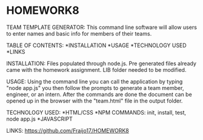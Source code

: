 # HOMEWORK8

TEAM TEMPLATE GENERATOR:
This command line software will allow users to enter names and basic info for members of their teams. 

TABLE OF CONTENTS:
*INSTALLATION
*USAGE
*TECHNOLOGY USED
*LINKS

INSTALLATION:
Files populated through node.js. Pre generated files already came with the homework assignment. LIB folder needed to be modified. 

USAGE:
Using the command line you can call the application by typing "node app.js" you then follow the prompts to generate a team member, engineer, or an intern. After the commands are done the document can be opened up in the browser with the "team.html" file in the output folder. 








TECHNOLOGY USED:
    *HTML/CSS
    *NPM COMMANDS: init, install, test, node app.js
    *JAVASCRIPT

LINKS:
https://github.com/Fraijo17/HOMEWORK8